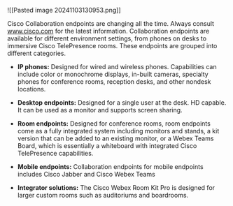 ![[Pasted image 20241103130953.png]]

Cisco Collaboration endpoints are changing all the time. Always consult www.cisco.com for the latest information. Collaboration endpoints are available for different environment settings, from phones on desks to immersive Cisco TelePresence rooms. These endpoints are grouped into different categories.

- **IP phones:** Designed for wired and wireless phones. Capabilities can include color or monochrome displays, in-built cameras, specialty phones for conference rooms, reception desks, and other nondesk locations.

- **Desktop endpoints:** Designed for a single user at the desk. HD capable. It can be used as a monitor and supports screen sharing.

- **Room endpoints:** Designed for conference rooms, room endpoints come as a fully integrated system including monitors and stands, a kit version that can be added to an existing monitor, or a Webex Teams Board, which is essentially a whiteboard with integrated Cisco TelePresence capabilities.

- **Mobile endpoints:** Collaboration endpoints for mobile endpoints includes Cisco Jabber and Cisco Webex Teams

- **Integrator solutions:** The Cisco Webex Room Kit Pro is designed for larger custom rooms such as auditoriums and boardrooms.